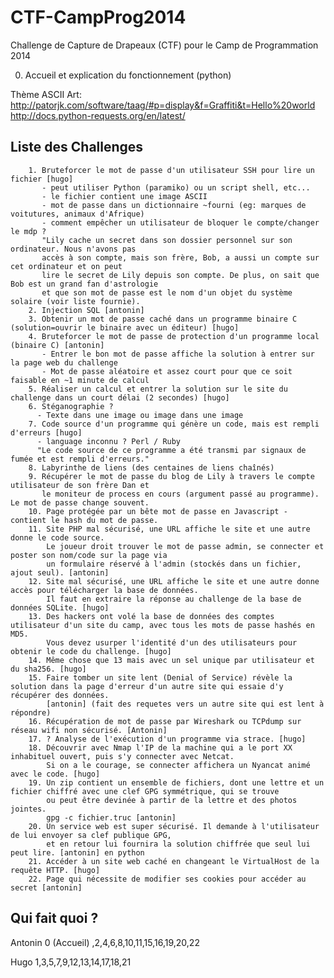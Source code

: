 CTF-CampProg2014
================

Challenge de Capture de Drapeaux (CTF) pour le Camp de Programmation 2014


0. Accueil et explication du fonctionnement (python)

Thème ASCII Art: http://patorjk.com/software/taag/#p=display&f=Graffiti&t=Hello%20world
http://docs.python-requests.org/en/latest/

Liste des Challenges
---
        1. Bruteforcer le mot de passe d'un utilisateur SSH pour lire un fichier [hugo]
           - peut utiliser Python (paramiko) ou un script shell, etc...
           - le fichier contient une image ASCII
           - mot de passe dans un dictionnaire ~fourni (eg: marques de voitutures, animaux d'Afrique)
           - comment empêcher un utilisateur de bloquer le compte/changer le mdp ?
           "Lily cache un secret dans son dossier personnel sur son ordinateur. Nous n'avons pas
           accès à son compte, mais son frère, Bob, a aussi un compte sur cet ordinateur et on peut
           lire le secret de Lily depuis son compte. De plus, on sait que Bob est un grand fan d'astrologie
           et que son mot de passe est le nom d'un objet du système solaire (voir liste fournie).
        2. Injection SQL [antonin]
        3. Obtenir un mot de passe caché dans un programme binaire C (solution=ouvrir le binaire avec un éditeur) [hugo]
        4. Bruteforcer le mot de passe de protection d'un programme local (binaire C) [antonin]
           - Entrer le bon mot de passe affiche la solution à entrer sur la page web du challenge
           - Mot de passe aléatoire et assez court pour que ce soit faisable en ~1 minute de calcul
        5. Réaliser un calcul et entrer la solution sur le site du challenge dans un court délai (2 secondes) [hugo]
        6. Stéganographie ?
          - Texte dans une image ou image dans une image
        7. Code source d'un programme qui génère un code, mais est rempli d'erreurs [hugo]
          - language inconnu ? Perl / Ruby
          "Le code source de ce programme a été transmi par signaux de fumée et est rempli d'erreurs."
        8. Labyrinthe de liens (des centaines de liens chaînés) 
        9. Récupérer le mot de passe du blog de Lily à travers le compte utilisateur de son frère Dan et
           le moniteur de process en cours (argument passé au programme). Le mot de passe change souvent.
        10. Page protégée par un bête mot de passe en Javascript - contient le hash du mot de passe.
        11. Site PHP mal sécurisé, une URL affiche le site et une autre donne le code source.
            Le joueur droit trouver le mot de passe admin, se connecter et poster son nom/code sur la page via
            un formulaire réservé à l'admin (stockés dans un fichier, ajout seul). [antonin]
        12. Site mal sécurisé, une URL affiche le site et une autre donne accès pour télécharger la base de données. 
            Il faut en extraire la réponse au challenge de la base de données SQLite. [hugo]
        13. Des hackers ont volé la base de données des comptes utilisateur d'un site du camp, avec tous les mots de passe hashés en MD5. 
            Vous devez usurper l'identité d'un des utilisateurs pour obtenir le code du challenge. [hugo]
        14. Même chose que 13 mais avec un sel unique par utilisateur et du sha256. [hugo]
        15. Faire tomber un site lent (Denial of Service) révèle la solution dans la page d'erreur d'un autre site qui essaie d'y récupérer des données.
            [antonin] (fait des requetes vers un autre site qui est lent à répondre)
        16. Récupération de mot de passe par Wireshark ou TCPdump sur réseau wifi non sécurisé. [Antonin]
        17. ? Analyse de l'exécution d'un programme via strace. [hugo]
        18. Découvrir avec Nmap l'IP de la machine qui a le port XX inhabituel ouvert, puis s'y connecter avec Netcat.
            Si on a le courage, se connecter affichera un Nyancat animé avec le code. [hugo]
        19. Un zip contient un ensemble de fichiers, dont une lettre et un fichier chiffré avec une clef GPG symmétrique, qui se trouve
            ou peut être devinée à partir de la lettre et des photos jointes.
            gpg -c fichier.truc [antonin]
        20. Un service web est super sécurisé. Il demande à l'utilisateur de lui envoyer sa clef publique GPG, 
            et en retour lui fournira la solution chiffrée que seul lui peut lire. [antonin] en python
        21. Accéder à un site web caché en changeant le VirtualHost de la requête HTTP. [hugo]
        22. Page qui nécessite de modifier ses cookies pour accéder au secret [antonin]

Qui fait quoi ?
---
Antonin
0 (Accueil) ,2,4,6,8,10,11,15,16,19,20,22

Hugo
1,3,5,7,9,12,13,14,17,18,21

